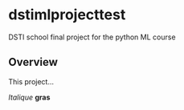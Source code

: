 # dstimlprojecttest
DSTI school final project for the python ML course 

## Overview
This project...

*Italique*
**gras**
